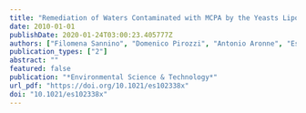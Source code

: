 ```yaml
---
title: "Remediation of Waters Contaminated with MCPA by the Yeasts Lipomyces starkeyi Entrapped in a Sol−Gel Zirconia Matrix"
date: 2010-01-01
publishDate: 2020-01-24T03:00:23.405777Z
authors: ["Filomena Sannino", "Domenico Pirozzi", "Antonio Aronne", "Esther Fanelli", "Riccardo Spaccini", "Abu Yousuf", "Pasquale Pernice"]
publication_types: ["2"]
abstract: ""
featured: false
publication: "*Environmental Science & Technology*"
url_pdf: "https://doi.org/10.1021/es102338x"
doi: "10.1021/es102338x"
---
```



